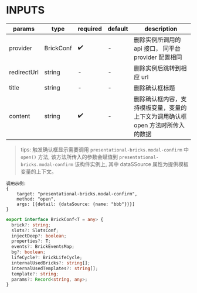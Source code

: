 [//]: # "business-bricks/cmdb-instances/delete-confirm.ts"

# INPUTS

| params      | type      | required | default | description                                                                    |
| ----------- | --------- | -------- | ------- | ------------------------------------------------------------------------------ |
| provider    | BrickConf | ✔️       | -       | 删除实例所调用的 api 接口， 同平台 provider 配置相同                           |
| redirectUrl | string    | -️       | -       | 删除实例后跳转到相应 url                                                       |
| title       | string    | -️       | -       | 删除确认框标题                                                                 |
| content     | string    | ️✔️      | -       | 删除确认框内容，支持模板变量，变量的上下文为调用确认框 open 方法时所传入的数据 |

> tips: 触发确认框显示需要调用 `presentational-bricks.modal-confirm` 中 `open()` 方法, 该方法所传入的参数会赋值到 `presentational-bricks.modal-confirm` 该构件实例上, 其中 dataSSource 属性为提供模板变量的上下文。

```
调用示例:
{
    target: "presentational-bricks.modal-confirm",
    method: "open",
    args: [{detail: {dataSource: {name: "bbb"}}}]
}
```

```typescript
export interface BrickConf<T = any> {
  brick?: string;
  slots?: SlotsConf;
  injectDeep?: boolean;
  properties?: T;
  events?: BrickEventsMap;
  bg?: boolean;
  lifeCycle?: BrickLifeCycle;
  internalUsedBricks?: string[];
  internalUsedTemplates?: string[];
  template?: string;
  params?: Record<string, any>;
}
```
